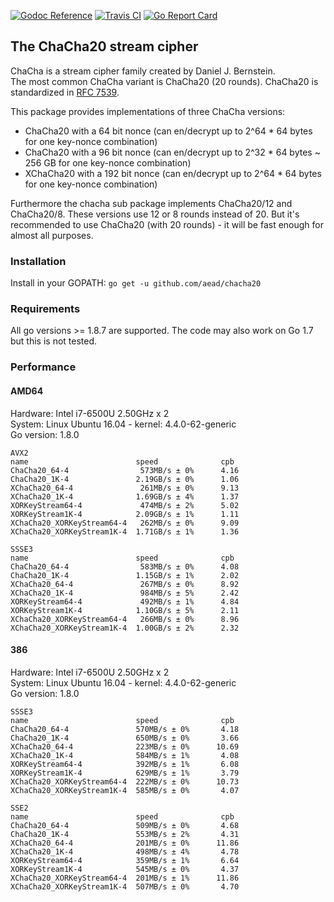 [![Godoc Reference](https://godoc.org/github.com/aead/chacha20?status.svg)](https://godoc.org/github.com/aead/chacha20)
[![Travis CI](https://travis-ci.org/aead/chacha20?branch=master)](https://travis-ci.org/aead/chacha20)
[![Go Report Card](https://goreportcard.com/badge/aead/chacha20)](https://goreportcard.com/report/aead/chacha20)

## The ChaCha20 stream cipher

ChaCha is a stream cipher family created by Daniel J. Bernstein.  
The most common ChaCha variant is ChaCha20 (20 rounds). ChaCha20 is
standardized in [RFC 7539](https://tools.ietf.org/html/rfc7539 "RFC 7539").

This package provides implementations of three ChaCha versions:
- ChaCha20 with a 64 bit nonce (can en/decrypt up to 2^64 * 64 bytes for one key-nonce combination)  
- ChaCha20 with a 96 bit nonce (can en/decrypt up to 2^32 * 64 bytes ~ 256 GB for one key-nonce combination)  
- XChaCha20 with a 192 bit nonce (can en/decrypt up to 2^64 * 64 bytes for one key-nonce combination)  

Furthermore the chacha sub package implements ChaCha20/12 and ChaCha20/8.
These versions use 12 or 8 rounds instead of 20.
But it's recommended to use ChaCha20 (with 20 rounds) - it will be fast enough for almost all purposes. 

### Installation 
Install in your GOPATH: `go get -u github.com/aead/chacha20`

### Requirements
All go versions >= 1.8.7 are supported.
The code may also work on Go 1.7 but this is not tested.

### Performance

#### AMD64
Hardware: Intel i7-6500U 2.50GHz x 2  
System: Linux Ubuntu 16.04 - kernel: 4.4.0-62-generic  
Go version: 1.8.0  
```
AVX2
name                        speed              cpb
ChaCha20_64-4                573MB/s ± 0%      4.16
ChaCha20_1K-4               2.19GB/s ± 0%      1.06
XChaCha20_64-4               261MB/s ± 0%      9.13
XChaCha20_1K-4              1.69GB/s ± 4%      1.37
XORKeyStream64-4             474MB/s ± 2%      5.02
XORKeyStream1K-4            2.09GB/s ± 1%      1.11
XChaCha20_XORKeyStream64-4   262MB/s ± 0%      9.09
XChaCha20_XORKeyStream1K-4  1.71GB/s ± 1%      1.36

SSSE3
name                        speed              cpb
ChaCha20_64-4                583MB/s ± 0%      4.08
ChaCha20_1K-4               1.15GB/s ± 1%      2.02
XChaCha20_64-4               267MB/s ± 0%      8.92
XChaCha20_1K-4               984MB/s ± 5%      2.42
XORKeyStream64-4             492MB/s ± 1%      4.84
XORKeyStream1K-4            1.10GB/s ± 5%      2.11
XChaCha20_XORKeyStream64-4   266MB/s ± 0%      8.96
XChaCha20_XORKeyStream1K-4  1.00GB/s ± 2%      2.32
```
#### 386
Hardware: Intel i7-6500U 2.50GHz x 2  
System: Linux Ubuntu 16.04 - kernel: 4.4.0-62-generic  
Go version: 1.8.0  
```
SSSE3
name                        speed              cpb
ChaCha20_64-4               570MB/s ± 0%       4.18
ChaCha20_1K-4               650MB/s ± 0%       3.66
XChaCha20_64-4              223MB/s ± 0%      10.69
XChaCha20_1K-4              584MB/s ± 1%       4.08
XORKeyStream64-4            392MB/s ± 1%       6.08
XORKeyStream1K-4            629MB/s ± 1%       3.79
XChaCha20_XORKeyStream64-4  222MB/s ± 0%      10.73
XChaCha20_XORKeyStream1K-4  585MB/s ± 0%       4.07

SSE2
name                        speed              cpb
ChaCha20_64-4               509MB/s ± 0%       4.68
ChaCha20_1K-4               553MB/s ± 2%       4.31
XChaCha20_64-4              201MB/s ± 0%      11.86
XChaCha20_1K-4              498MB/s ± 4%       4.78
XORKeyStream64-4            359MB/s ± 1%       6.64
XORKeyStream1K-4            545MB/s ± 0%       4.37
XChaCha20_XORKeyStream64-4  201MB/s ± 1%      11.86
XChaCha20_XORKeyStream1K-4  507MB/s ± 0%       4.70
```
